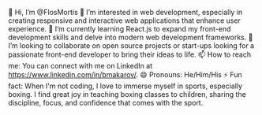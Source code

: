 👋 Hi, I’m @FlosMortis
👀 I’m interested in web development, especially in creating responsive and interactive web applications that enhance user experience.
🌱 I’m currently learning React.js to expand my front-end development skills and delve into modern web development frameworks.
💞️ I’m looking to collaborate on open source projects or start-ups looking for a passionate front-end developer to bring their ideas to life.
📫 How to reach me: You can connect with me on LinkedIn at https://www.linkedin.com/in/bmakarov/.
😄 Pronouns: He/Him/His
⚡ Fun fact: When I'm not coding, I love to immerse myself in sports, especially boxing. I find great joy in teaching boxing classes 
 to children, sharing the discipline, focus, and confidence that comes with the sport.
